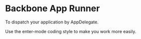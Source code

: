 # Backbone App Runner
To dispatch your application by AppDelegate.

Use the enter-mode coding style to make you work more easily.
